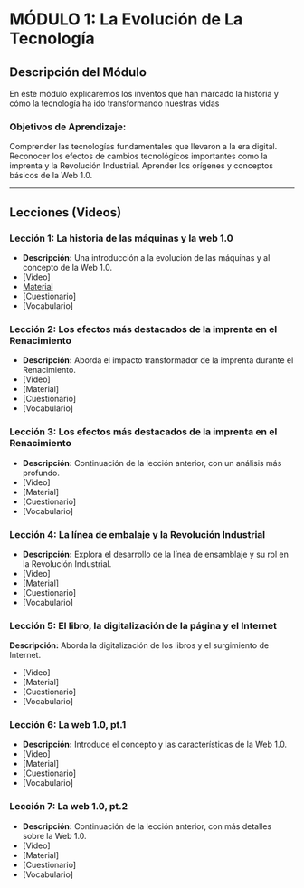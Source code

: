 # MÓDULO 1: La Evolución de La Tecnología
## Descripción del Módulo
En este módulo explicaremos los inventos que han marcado la historia y cómo la tecnología ha ido transformando nuestras vidas 
### Objetivos de Aprendizaje:
Comprender las tecnologías fundamentales que llevaron a la era digital.
Reconocer los efectos de cambios tecnológicos importantes como la imprenta y la Revolución Industrial.
Aprender los orígenes y conceptos básicos de la Web 1.0.
________________________________________
## Lecciones (Videos)
### Lección 1: La historia de las máquinas y la web 1.0
* **Descripción:** Una introducción a la evolución de las máquinas y al concepto de la Web 1.0.
* [Video]
* [Material](https://github.com/SpatialWebAgency/Introduccion-a-la-Web-Espacial/blob/main/Material/Modulo%201/L1M1/Material_1.1.pdf)
* [Cuestionario]
* [Vocabulario]

### Lección 2: Los efectos más destacados de la imprenta en el Renacimiento
* **Descripción:** Aborda el impacto transformador de la imprenta durante el Renacimiento.
* [Video]
* [Material]
* [Cuestionario]
* [Vocabulario]

### Lección 3: Los efectos más destacados de la imprenta en el Renacimiento
* **Descripción:** Continuación de la lección anterior, con un análisis más profundo.
* [Video]
* [Material]
* [Cuestionario]
* [Vocabulario]

### Lección 4: La línea de embalaje y la Revolución Industrial
* **Descripción:** Explora el desarrollo de la línea de ensamblaje y su rol en la Revolución Industrial.
* [Video]
* [Material]
* [Cuestionario]
* [Vocabulario]

### Lección 5: El libro, la digitalización de la página y el Internet
**Descripción:** Aborda la digitalización de los libros y el surgimiento de Internet.
* [Video]
* [Material]
* [Cuestionario]
* [Vocabulario]

### Lección 6: La web 1.0, pt.1
* **Descripción:** Introduce el concepto y las características de la Web 1.0.
* [Video]
* [Material]
* [Cuestionario]
* [Vocabulario]

### Lección 7: La web 1.0, pt.2
* **Descripción:** Continuación de la lección anterior, con más detalles sobre la Web 1.0.
* [Video]
* [Material]
* [Cuestionario]
* [Vocabulario]
